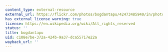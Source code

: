 ```yaml
---
content_type: external-resource
external_url: https://flickr.com/photos/bogdantapu/42473485940/in/photolist-27HeHBJ-6eroj-bqmQqs-eN2V7E-owQn4-5AbtS4-bqmQrj-DTNTL6-6kTuH7-7TDtp4-5AfLpm-DEFbFE-4dtsLe-4vZeKA-DmwgVb-D2YKtd-e8vpf1-MYxPtT-6f66He-eFn3Z-7WnCN3-6kTumQ-DkiBvz-DmzTRo-2emCiGf-DGQtDg-NkCw5y-6kTmNd-owQ6N-54aFJy-rdAHq8-5AfLpE-6kPdVK-2emCih7-5AfLpY-rYoMkG-4YzVyY-DrFopL-CRinwp-DPdzZJ-6kPbWP-Mpk3aw-6kTkCy-6kPj2H-AQSr6g-6kPmB8-6kPkQB-6g3dkV-6kTr57-6kPjS6
has_external_license_warning: true
license: https://en.wikipedia.org/wiki/All_rights_reserved
status: ''
title: bogdantapu
uid: c108e7be-372a-424b-9a37-dca55717e22a
wayback_url: ''
---
```

